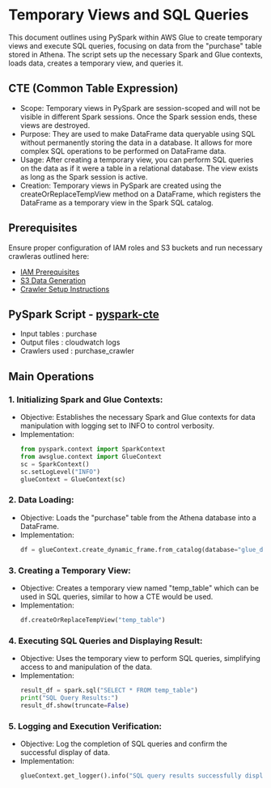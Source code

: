 # Temporary Views and SQL Queries 
This document outlines using PySpark within AWS Glue to create temporary views and execute SQL queries, focusing on data from the "purchase" table stored in Athena. 
The script sets up the necessary Spark and Glue contexts, loads data, creates a temporary view, and queries it.

## CTE (Common Table Expression)
- Scope: Temporary views in PySpark are session-scoped and will not be visible in different Spark sessions. Once the Spark session ends, these views are destroyed.
- Purpose: They are used to make DataFrame data queryable using SQL without permanently storing the data in a database. It allows for more complex SQL operations to be performed on DataFrame data.
- Usage: After creating a temporary view, you can perform SQL queries on the data as if it were a table in a relational database. The view exists as long as the Spark session is active.
- Creation: Temporary views in PySpark are created using the createOrReplaceTempView method on a DataFrame, which registers the DataFrame as a temporary view in the Spark SQL catalog.

## Prerequisites

Ensure proper configuration of IAM roles and S3 buckets and run necessary crawleras outlined here:
* [IAM Prerequisites](IAM-prerequisites.md)
* [S3 Data Generation](s3-data-generation.md)
* [Crawler Setup Instructions](set-up-instructions.md)
  
##  PySpark Script - [pyspark-cte](../glue-code/ti-pyspark-cte.py)
- Input tables          : purchase
- Output files          : cloudwatch logs
- Crawlers used         : purchase_crawler

## Main Operations
### 1. Initializing Spark and Glue Contexts:
* Objective: Establishes the necessary Spark and Glue contexts for data manipulation with logging set to INFO to control verbosity.
* Implementation:
  ```python
  from pyspark.context import SparkContext
  from awsglue.context import GlueContext
  sc = SparkContext()
  sc.setLogLevel("INFO")
  glueContext = GlueContext(sc)
  ```
### 2. Data Loading:
* Objective: Loads the "purchase" table from the Athena database into a DataFrame.
* Implementation:
  ```python
  df = glueContext.create_dynamic_frame.from_catalog(database="glue_db", table_name="purchase").toDF()

  ```
### 3. Creating a Temporary View:
* Objective: Creates a temporary view named "temp_table" which can be used in SQL queries, similar to how a CTE would be used.
* Implementation:
  ```python
  df.createOrReplaceTempView("temp_table")
  ```

### 4. Executing SQL Queries and Displaying Result:
* Objective: Uses the temporary view to perform SQL queries, simplifying access to and manipulation of the data.
* Implementation:
  ```python
  result_df = spark.sql("SELECT * FROM temp_table")
  print("SQL Query Results:")
  result_df.show(truncate=False)
  ```

### 5. Logging and Execution Verification:
* Objective: Log the completion of SQL queries and confirm the successful display of data.
* Implementation:
  ```python
  glueContext.get_logger().info("SQL query results successfully displayed in the console.")
  ```
